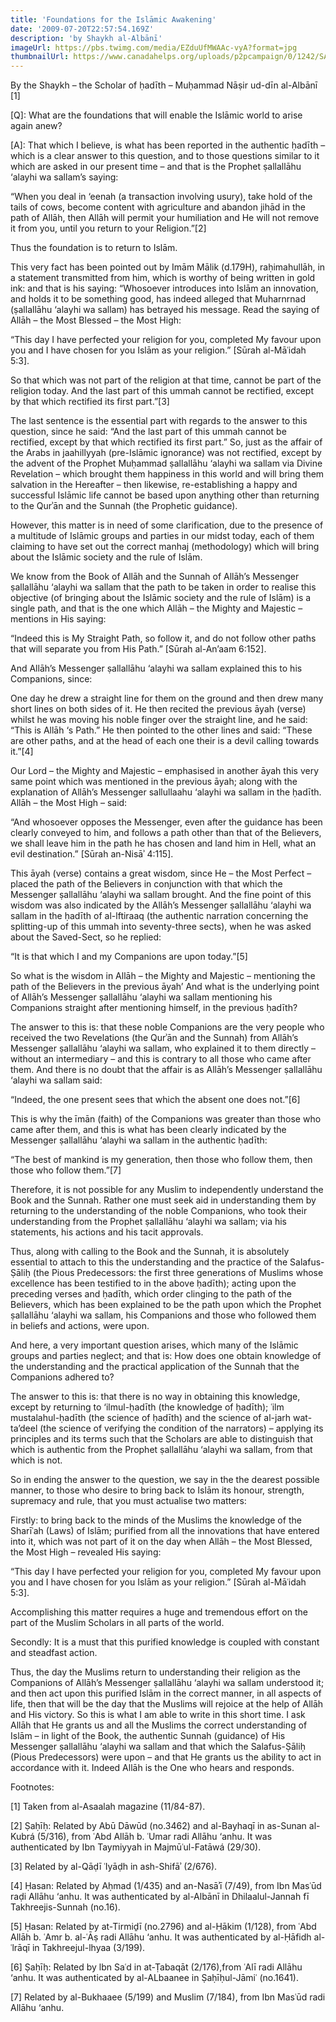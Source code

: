 ```yaml
---
title: 'Foundations for the Islāmic Awakening'
date: '2009-07-20T22:57:54.169Z'
description: 'by Shaykh al-Albānī'
imageUrl: https://pbs.twimg.com/media/EZduUfMWAAc-vyA?format=jpg
thumbnailUrl: https://www.canadahelps.org/uploads/p2pcampaign/0/1242/SAM%20Mosque%20May%2028%2016-3D.png
---
```


By the Shaykh – the Scholar of ḥadīth – Muḥammad Nāṣir ud-dīn al-Albānī [1]

[Q]: What are the foundations that will enable the Islāmic world to arise again anew?

[A]: That which I believe, is what has been reported in the authentic ḥadīth – which is a clear answer to this question, and to those questions similar to it which are asked in our present time – and that is the Prophet ṣallallāhu ‘alayhi wa sallam’s saying:

“When you deal in ‘eenah (a transaction involving usury), take hold of the tails of cows, become content with agriculture and abandon jihād in the path of Allāh, then Allāh will permit your humiliation and He will not remove it from you, until you return to your Religion.”[2]

Thus the foundation is to return to Islām.

This very fact has been pointed out by Imām Mālik (d.179H), raḥimahullāh, in a statement transmitted from him, which is worthy of being written in gold ink: and that is his saying: “Whosoever introduces into Islām an innovation, and holds it to be something good, has indeed alleged that Muharnrnad (ṣallallāhu ‘alayhi wa sallam) has betrayed his message. Read the saying of Allāh – the Most Blessed – the Most High:

“This day I have perfected your religion for you, completed My favour upon you and I have chosen for you Islām as your religion.” [Sūrah al-Māʿidah 5:3].

So that which was not part of the religion at that time, cannot be part of the religion today. And the last part of this ummah cannot be rectified, except by that which rectified its first part.”[3]

The last sentence is the essential part with regards to the answer to this question, since he said: “And the last part of this ummah cannot be rectified, except by that which rectified its first part.” So, just as the affair of the Arabs in jaahillyyah (pre-Islāmic ignorance) was not rectified, except by the advent of the Prophet Muḥammad ṣallallāhu ‘alayhi wa sallam via Divine Revelation – which brought them happiness in this world and will bring them salvation in the Hereafter – then likewise, re-establishing a happy and successful Islāmic life cannot be based upon anything other than returning to the Qurʾān and the Sunnah (the Prophetic guidance).

However, this matter is in need of some clarification, due to the presence of a multitude of Islāmic groups and parties in our midst today, each of them claiming to have set out the correct manhaj (methodology) which will bring about the Islāmic society and the rule of Islām.

We know from the Book of Allāh and the Sunnah of Allāh’s Messenger ṣallallāhu ‘alayhi wa sallam that the path to be taken in order to realise this objective (of bringing about the Islāmic society and the rule of Islām) is a single path, and that is the one which Allāh – the Mighty and Majestic – mentions in His saying:

“Indeed this is My Straight Path, so follow it, and do not follow other paths that will separate you from His Path.” [Sūrah al-An’aam 6:152].

And Allāh’s Messenger ṣallallāhu ‘alayhi wa sallam explained this to his Companions, since:

One day he drew a straight line for them on the ground and then drew many short lines on both sides of it. He then recited the previous āyah (verse) whilst he was moving his noble finger over the straight line, and he said: “This is Allāh ‘s Path.” He then pointed to the other lines and said: “These are other paths, and at the head of each one their is a devil calling towards it.”[4]

Our Lord – the Mighty and Majestic – emphasised in another āyah this very same point which was mentioned in the previous āyah; along with the explanation of Allāh’s Messenger sallullaahu ‘alayhi wa sallam in the ḥadīth. Allāh – the Most High – said:

“And whosoever opposes the Messenger, even after the guidance has been clearly conveyed to him, and follows a path other than that of the Believers, we shall leave him in the path he has chosen and land him in Hell, what an evil destination.” [Sūrah an-Nisāʾ 4:115].

This āyah (verse) contains a great wisdom, since He – the Most Perfect – placed the path of the Believers in conjunction with that which the Messenger ṣallallāhu ‘alayhi wa sallam brought. And the fine point of this wisdom was also indicated by the Allāh’s Messenger ṣallallāhu ‘alayhi wa sallam in the ḥadīth of al-lftiraaq (the authentic narration concerning the splitting-up of this ummah into seventy-three sects), when he was asked about the Saved-Sect, so he replied:

“It is that which I and my Companions are upon today.”[5]

So what is the wisdom in Allāh – the Mighty and Majestic – mentioning the path of the Believers in the previous āyah’ And what is the underlying point of Allāh’s Messenger ṣallallāhu ‘alayhi wa sallam mentioning his Companions straight after mentioning himself, in the previous ḥadīth?

The answer to this is: that these noble Companions are the very people who received the two Revelations (the Qurʾān and the Sunnah) from Allāh’s Messenger ṣallallāhu ‘alayhi wa sallam, who explained it to them directly – without an intermediary – and this is contrary to all those who came after them. And there is no doubt that the affair is as Allāh’s Messenger ṣallallāhu ‘alayhi wa sallam said:

“Indeed, the one present sees that which the absent one does not.”[6]

This is why the īmān (faith) of the Companions was greater than those who came after them, and this is what has been clearly indicated by the Messenger ṣallallāhu ‘alayhi wa sallam in the authentic ḥadīth:

“The best of mankind is my generation, then those who follow them, then those who follow them.”[7]

Therefore, it is not possible for any Muslim to independently understand the Book and the Sunnah. Rather one must seek aid in understanding them by returning to the understanding of the noble Companions, who took their understanding from the Prophet ṣallallāhu ‘alayhi wa sallam; via his statements, his actions and his tacit approvals.

Thus, along with calling to the Book and the Sunnah, it is absolutely essential to attach to this the understanding and the practice of the Salafus-Ṣāliḥ (the Pious Predecessors: the first three generations of Muslims whose excellence has been testified to in the above ḥadīth); acting upon the preceding verses and ḥadīth, which order clinging to the path of the Believers, which has been explained to be the path upon which the Prophet ṣallallāhu ‘alayhi wa sallam, his Companions and those who followed them in beliefs and actions, were upon.

And here, a very important question arises, which many of the Islāmic groups and parties neglect; and that is: How does one obtain knowledge of the understanding and the practical application of the Sunnah that the Companions adhered to?

The answer to this is: that there is no way in obtaining this knowledge, except by returning to ‘ilmul-ḥadīth (the knowledge of ḥadīth); ʿilm mustalahul-ḥadīth (the science of ḥadīth) and the science of al-jarh wat-ta’deel (the science of verifying the condition of the narrators) – applying its principles and its terms such that the Scholars are able to distinguish that which is authentic from the Prophet ṣallallāhu ‘alayhi wa sallam, from that which is not.

So in ending the answer to the question, we say in the the dearest possible manner, to those who desire to bring back to Islām its honour, strength, supremacy and rule, that you must actualise two matters:

Firstly: to bring back to the minds of the Muslims the knowledge of the Sharīʿah (Laws) of Islām; purified from all the innovations that have entered into it, which was not part of it on the day when Allāh – the Most Blessed, the Most High – revealed His saying:

“This day I have perfected your religion for you, completed My favour upon you and I have chosen for you Islām as your religion.” [Sūrah al-Māʿidah 5:3].

Accomplishing this matter requires a huge and tremendous effort on the part of the Muslim Scholars in all parts of the world.

Secondly: It is a must that this purified knowledge is coupled with constant and steadfast action.

Thus, the day the Muslims return to understanding their religion as the Companions of Allāh’s Messenger ṣallallāhu ‘alayhi wa sallam understood it; and then act upon this purified Islām in the correct manner, in all aspects of life, then that will be the day that the Muslims will rejoice at the help of Allāh and His victory. So this is what I am able to write in this short time. I ask Allāh that He grants us and all the Muslims the correct understanding of Islām – in light of the Book, the authentic Sunnah (guidance) of His Messenger ṣallallāhu ‘alayhi wa sallam and that which the Salafus-Ṣāliḥ (Pious Predecessors) were upon – and that He grants us the ability to act in accordance with it. Indeed Allāh is the One who hears and responds.

Footnotes:

[1] Taken from al-Asaalah magazine (11/84-87).

[2] Ṣaḥīḥ: Related by Abū Dāwūd (no.3462) and al-Bayhaqī in as-Sunan al-Kubrá (5/316), from ʿAbd Allāh b. ʿUmar radi Allāhu ‘anhu. It was authenticated by Ibn Taymiyyah in Majmūʿul-Fatāwá (29/30).

[3] Related by al-Qāḍī ʿIyāḍh in ash-Shifāʾ (2/676).

[4] Ḥasan: Related by Aḥmad (1/435) and an-Nasāʾī (7/49), from Ibn Masʿūd raḍi Allāhu ‘anhu. It was authenticated by al-Albānī in Dhilaalul-Jannah fī Takhreejis-Sunnah (no.16).

[5] Ḥasan: Related by at-Tirmiḏī (no.2796) and al-Ḥākim (1/128), from ʿAbd Allāh b. ʿAmr b. al-ʿĀṣ radi Allāhu ‘anhu. It was authenticated by al-Ḥāfidh al-ʿlrāqī in Takhreejul-lhyaa (3/199).

[6] Ṣaḥīḥ: Related by lbn Saʿd in at-Ṭabaqāt (2/176),from ʿAlī radi Allāhu ‘anhu. It was authenticated by al-ALbaanee in Ṣaḥīḥul-Jāmiʿ (no.1641).

[7] Related by al-Bukhaaee (5/199) and Muslim (7/184), from Ibn Masʿūd radi Allāhu ‘anhu.
